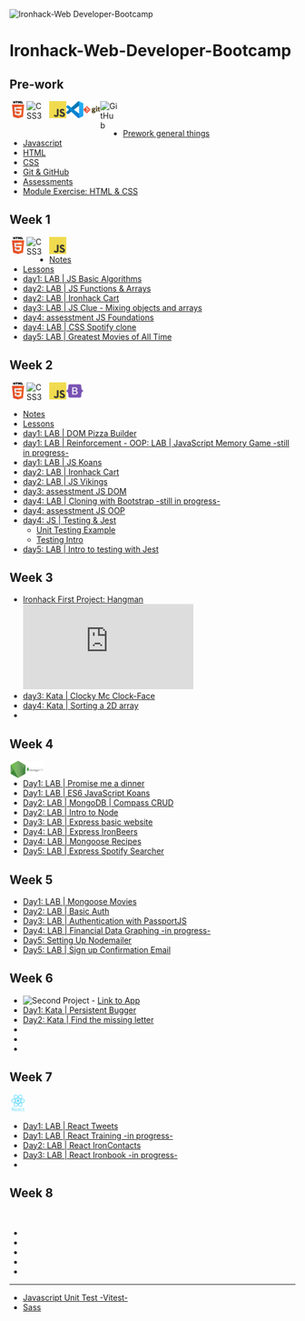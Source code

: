 ![Ironhack-Web Developer-Bootcamp](https://user-images.githubusercontent.com/23629340/40541063-a07a0a8a-601a-11e8-91b5-2f13e4e6b441.png)

# Ironhack-Web-Developer-Bootcamp

## Pre-work
<div>
<img align="left" alt="HTML5" width="30px" src="https://raw.githubusercontent.com/github/explore/80688e429a7d4ef2fca1e82350fe8e3517d3494d/topics/html/html.png" />
<img align="left" alt="CSS3" width="30px" src="https://cdn.jsdelivr.net/gh/devicons/devicon/icons/css3/css3-original.svg" style="padding-right:10px;" />
<img align="left" alt="JavaScript" width="30px" src="https://raw.githubusercontent.com/github/explore/80688e429a7d4ef2fca1e82350fe8e3517d3494d/topics/javascript/javascript.png" />
<img align="left" alt="Visual Studio Code" width="30px" src="https://raw.githubusercontent.com/github/explore/80688e429a7d4ef2fca1e82350fe8e3517d3494d/topics/visual-studio-code/visual-studio-code.png" />
<img align="left" alt="Git" width="30px" src="https://raw.githubusercontent.com/github/explore/80688e429a7d4ef2fca1e82350fe8e3517d3494d/topics/git/git.png" />
 <img align="left" alt="GitHub" width="30px" src="https://user-images.githubusercontent.com/3369400/139447912-e0f43f33-6d9f-45f8-be46-2df5bbc91289.png" style="padding-right:10px;" />
</div>

<br>
<br>


* [Prework general things](https://github.com/thusspokedata/Ironhack-Web-Developer-Bootcamp/blob/main/pre-work/pre-work.md)
* [Javascript](https://github.com/thusspokedata/Ironhack-Web-Developer-Bootcamp/blob/main/pre-work/javascript.md)
* [HTML](https://github.com/thusspokedata/Ironhack-Web-Developer-Bootcamp/blob/main/pre-work/html.md)
* [CSS](https://github.com/thusspokedata/Ironhack-Web-Developer-Bootcamp/blob/main/pre-work/css.md)
* [Git & GitHub](https://github.com/thusspokedata/Ironhack-Web-Developer-Bootcamp/blob/main/pre-work/git-%26-github.md)
* [Assessments](https://github.com/thusspokedata/Ironhack-Web-Developer-Bootcamp/blob/main/pre-work/assesments.md)
* [Module Exercise: HTML & CSS](https://github.com/thusspokedata/lab-html-exercise)
## Week 1

<div>
<img align="left" alt="HTML5" width="30px" src="https://raw.githubusercontent.com/github/explore/80688e429a7d4ef2fca1e82350fe8e3517d3494d/topics/html/html.png" />
<img align="left" alt="CSS3" width="30px" src="https://cdn.jsdelivr.net/gh/devicons/devicon/icons/css3/css3-original.svg" style="padding-right:10px;" />
<img align="left" alt="JavaScript" width="30px" src="https://raw.githubusercontent.com/github/explore/80688e429a7d4ef2fca1e82350fe8e3517d3494d/topics/javascript/javascript.png" />
 </div>


![]()

* [Notes](https://github.com/thusspokedata/Ironhack-Web-Developer-Bootcamp/blob/main/week1/day1/readme.md)
* [Lessons](https://github.com/thusspokedata/Ironhack-Web-Developer-Bootcamp/tree/main/week1/lessons)
* [day1: LAB | JS Basic Algorithms](https://github.com/thusspokedata/lab-javascript-basic-algorithms)
* [day2: LAB | JS Functions & Arrays](https://github.com/thusspokedata/lab-javascript-functions-and-arrays)
* [day2: LAB | Ironhack Cart](https://github.com/thusspokedata/lab-dom-ironhack-cart)
* [day3: LAB | JS Clue - Mixing objects and arrays](https://github.com/thusspokedata/lab-javascript-clue)
* [day4: assesstment JS Foundations](https://github.com/thusspokedata/Ironhack-Web-Developer-Bootcamp/blob/main/week1/assessment-day4.md)
* [day4: LAB | CSS Spotify clone](#)
* [day5: LAB | Greatest Movies of All Time](https://github.com/thusspokedata/lab-javascript-greatest-movies)

## Week 2

<!-- <img src="" width="300" height="70" /> -->

<div>
<img align="left" alt="HTML5" width="30px" src="https://raw.githubusercontent.com/github/explore/80688e429a7d4ef2fca1e82350fe8e3517d3494d/topics/html/html.png" />
<img align="left" alt="CSS3" width="30px" src="https://cdn.jsdelivr.net/gh/devicons/devicon/icons/css3/css3-original.svg" style="padding-right:10px;" />
<img src="https://raw.githubusercontent.com/devicons/devicon/master/icons/bootstrap/bootstrap-plain.svg" alt="bootstrap" width="30" height="30" />
<img align="left" alt="JavaScript" width="30px" src="https://raw.githubusercontent.com/github/explore/80688e429a7d4ef2fca1e82350fe8e3517d3494d/topics/javascript/javascript.png" />
</div>

* [Notes]()
* [Lessons]()
* [day1: LAB | DOM Pizza Builder](https://github.com/thusspokedata/lab-dom-pizza-builder)
* [day1: LAB | Reinforcement - OOP: LAB | JavaScript Memory Game -still in progress-](https://github.com/thusspokedata/lab-javascript-memory-game)
* [day1: LAB | JS Koans](https://github.com/thusspokedata/lab-javascript-koans)
* [day2: LAB | Ironhack Cart](https://github.com/thusspokedata/lab-dom-ironhack-cart)
* [day2: LAB | JS Vikings](https://github.com/thusspokedata/lab-javascript-vikings)
* [day3: assesstment JS DOM](https://github.com/thusspokedata/Ironhack-Web-Developer-Bootcamp/blob/main/week2/assessment-day8.md)
* [day4: LAB | Cloning with Bootstrap -still in progress-](https://github.com/thusspokedata/lab-bootstrap-cloning-revera)
* [day4: assesstment JS OOP](https://github.com/thusspokedata/Ironhack-Web-Developer-Bootcamp/blob/main/week2/assessment-day9-oop.md)
* [day4: JS | Testing & Jest](#)
  + [Unit Testing Example](https://github.com/thusspokedata/unit-testing-example)
  + [Testing Intro](https://github.com/Ironhack-May-2022/w2d4/tree/master/testing-intro)
* [day5: LAB | Intro to testing with Jest](https://github.com/thusspokedata/lab-testing-jest)

## Week 3

* [Ironhack First Project: Hangman](https://github.com/thusspokedata/Ironhack-first-project)
![day1: Kata | Anagrams](https://github.com/thusspokedata/katas/blob/main/js-Number-of-anagrams-in-an-array-of-words.md)
* [day3: Kata | Clocky Mc Clock-Face](https://github.com/thusspokedata/katas/blob/main/js-Clocky-Mc-Clock-Face.md)
* [day4: Kata | Sorting a 2D array](https://github.com/thusspokedata/katas/blob/main/js_Sort_a_2D_array.md)
* []()

## Week 4

<img align="left" alt="Node.js" width="30px" src="https://raw.githubusercontent.com/github/explore/80688e429a7d4ef2fca1e82350fe8e3517d3494d/topics/nodejs/nodejs.png" />

<img align="left" alt="MongoDB" width="30px" src="https://raw.githubusercontent.com/github/explore/80688e429a7d4ef2fca1e82350fe8e3517d3494d/topics/mongodb/mongodb.png" />

<!-- <img src="" width="100" height="70" /> -->
![]()

* [Day1: LAB | Promise me a dinner](https://github.com/thusspokedata/lab-es6-promises)
* [Day1: LAB | ES6 JavaScript Koans](https://github.com/thusspokedata/lab-es6-javascript-koans)
* [Day2: LAB | MongoDB | Compass CRUD](https://github.com/thusspokedata/lab-advance-querying-mongo)
* [Day2: LAB | Intro to Node](https://github.com/thusspokedata/lab-intro-node)
* [Day3: LAB | Express basic website](https://github.com/thusspokedata/lab-express-basic-site)
* [Day4: LAB | Express IronBeers](https://github.com/thusspokedata/lab-ironbeers)
* [Day4: LAB | Mongoose Recipes](https://github.com/thusspokedata/lab-mongoose-recipes)
* [Day5: LAB | Express Spotify Searcher](https://github.com/thusspokedata/lab-express-spotify)

## Week 5

* [Day1: LAB | Mongoose Movies](https://github.com/thusspokedata/Mongoose-Movies-Lab)
* [Day2: LAB | Basic Auth](https://github.com/thusspokedata/lab-express-basic-auth)
* [Day3: LAB | Authentication with PassportJS](https://github.com/thusspokedata/lab-authentication-with-passport)
* [Day4: LAB | Financial Data Graphing -in progress-](https://github.com/thusspokedata/lab-financial-data-graphing)
* [Day5: Setting Up Nodemailer](https://github.com/thusspokedata/nodemailer)
* [Day5: LAB | Sign up Confirmation Email](https://github.com/thusspokedata/lab-nodemailer)

## Week 6

* ![Second Project](https://github.com/Beachvolley-Project/Project-2) - [Link to App](https://meeture-berlin.herokuapp.com/)
* [Day1: Kata | Persistent Bugger](https://github.com/thusspokedata/katas/blob/main/js.Persistent-Bugger.md)
* [Day2: Kata | Find the missing letter](https://github.com/thusspokedata/katas/blob/main/js-Find-the-missing-letter.md)
* []()
* []()
* []()
  

## Week 7

<img src="https://raw.githubusercontent.com/devicons/devicon/master/icons/react/react-original-wordmark.svg" alt="react" width="30" height="30"/>

* [Day1: LAB | React Tweets](https://github.com/thusspokedata/lab-react-tweets)
* [Day1: LAB | React Training -in progress-](https://github.com/thusspokedata/lab-react-training)
* [Day2: LAB | React IronContacts](https://github.com/thusspokedata/lab-react-ironcontacts)
* [Day3: LAB | React Ironbook -in progress-](https://github.com/thusspokedata/ironbook) 
* []()

## Week 8

![]()

* []()
* []()
* []()
* []()
* []()
<hr/>

* [Javascript Unit Test -Vitest-](https://github.com/thusspokedata/javascript-unit-testing)
* [Sass](https://github.com/thusspokedata/learning-sass)
